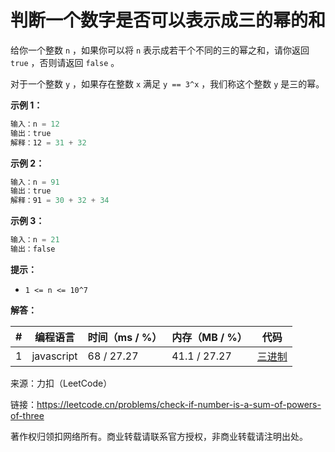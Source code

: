 # 判断一个数字是否可以表示成三的幂的和

给你一个整数 `n` ，如果你可以将 `n` 表示成若干个不同的三的幂之和，请你返回 `true` ，否则请返回 `false` 。

对于一个整数 `y` ，如果存在整数 `x` 满足 `y == 3^x` ，我们称这个整数 `y` 是三的幂。

**示例 1：**

``` javascript
输入：n = 12
输出：true
解释：12 = 31 + 32
```

**示例 2：**

``` javascript
输入：n = 91
输出：true
解释：91 = 30 + 32 + 34
```

**示例 3：**

``` javascript
输入：n = 21
输出：false
```

**提示：**

- `1 <= n <= 10^7`

**解答：**

**#**|**编程语言**|**时间（ms / %）**|**内存（MB / %）**|**代码**
--|--|--|--|--
1|javascript|68 / 27.27|41.1 / 27.27|[三进制](./javascript/ac_v1.js)

来源：力扣（LeetCode）

链接：https://leetcode.cn/problems/check-if-number-is-a-sum-of-powers-of-three

著作权归领扣网络所有。商业转载请联系官方授权，非商业转载请注明出处。
